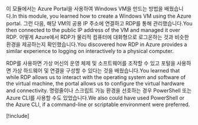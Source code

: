 <span data-ttu-id="dc9f8-101">이 모듈에서는 Azure Portal을 사용하여 Windows VM을 만드는 방법을 배웠습니다.</span><span class="sxs-lookup"><span data-stu-id="dc9f8-101">In this module, you learned how to create a Windows VM using the Azure portal.</span></span> <span data-ttu-id="dc9f8-102">그런 다음, 해당 VM의 공용 IP 주소에 연결하고 RDP를 통해 관리했습니다.</span><span class="sxs-lookup"><span data-stu-id="dc9f8-102">You then connected to the public IP address of the VM and managed it over RDP.</span></span> <span data-ttu-id="dc9f8-103">어떻게 Azure에서 RDP가 물리적 컴퓨터에 대화형으로 로그온하는 것과 비슷한 환경을 제공하는지 확인했습니다.</span><span class="sxs-lookup"><span data-stu-id="dc9f8-103">You discovered how RDP in Azure provides a similar experience to logging on interactively to a physical computer.</span></span>

<span data-ttu-id="dc9f8-104">RDP를 사용하면 가상 머신의 운영 체제 및 소프트웨어를 조작할 수 있고 포털을 사용하면 가상 하드웨어 및 연결을 구성할 수 있다는 것을 배웠습니다.</span><span class="sxs-lookup"><span data-stu-id="dc9f8-104">You learned that while RDP allows us to interact with the operating system and software of the virtual machine, the portal allows us to configure the virtual hardware and connectivity.</span></span> <span data-ttu-id="dc9f8-105">명령줄이나 스크립트 가능 환경을 선호하는 경우 PowerShell 또는 Azure CLI를 사용할 수도 있었습니다.</span><span class="sxs-lookup"><span data-stu-id="dc9f8-105">We also could have used PowerShell or the Azure CLI, if a command-line or scriptable environment were preferred.</span></span>

<!-- Cleanup sandbox -->
[!include[](../../../includes/azure-sandbox-cleanup.md)]
